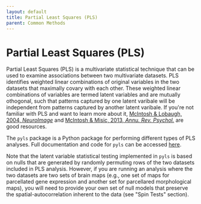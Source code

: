 ```yaml
---
layout: default
title: Partial Least Squares (PLS)
parent: Common Methods
---
```


# Partial Least Squares (PLS)

Partial Least Squares (PLS) is a multivariate statistical technique that can be used to examine associations between two multivariate datasets. PLS identifies weighted linear combinations of original variables in the two datasets that maximally covary with each other. These weighted linear combinations of variables are termed latent variables and are mutually othogonal, such that patterns captured by one latent varibale will be independent from patterns captured by another latent varibale. If you're not familiar with PLS and want to learn more about it, [McIntosh & Lobaugh, 2004, *NeuroImage*](https://doi.org/10.1016/j.neuroimage.2004.07.020) and [McIntosh & Misic, 2013, *Annu. Rev. Psychol.*](https://doi.org/10.1146/annurev-psych-113011-143804) are good resources.

The `pyls` package is a Python package for performing different types of PLS analyses. Full documentation and code for `pyls` can be accessed [here](https://pyls.readthedocs.io/en/latest/).

Note that the latent variable statistical testing implemented in `pyls` is based on nulls that are generated by randomly permuting rows of the two datasets included in PLS analysis. However, if you are running an analysis where the two datasets are two sets of brain maps (e.g., one set of maps for parcellated gene expression and another set for parcellared morphological maps), you will need to provide your own set of null models that preserve the spatial-autocorrelation inherent to the data (see "Spin Tests" section).
